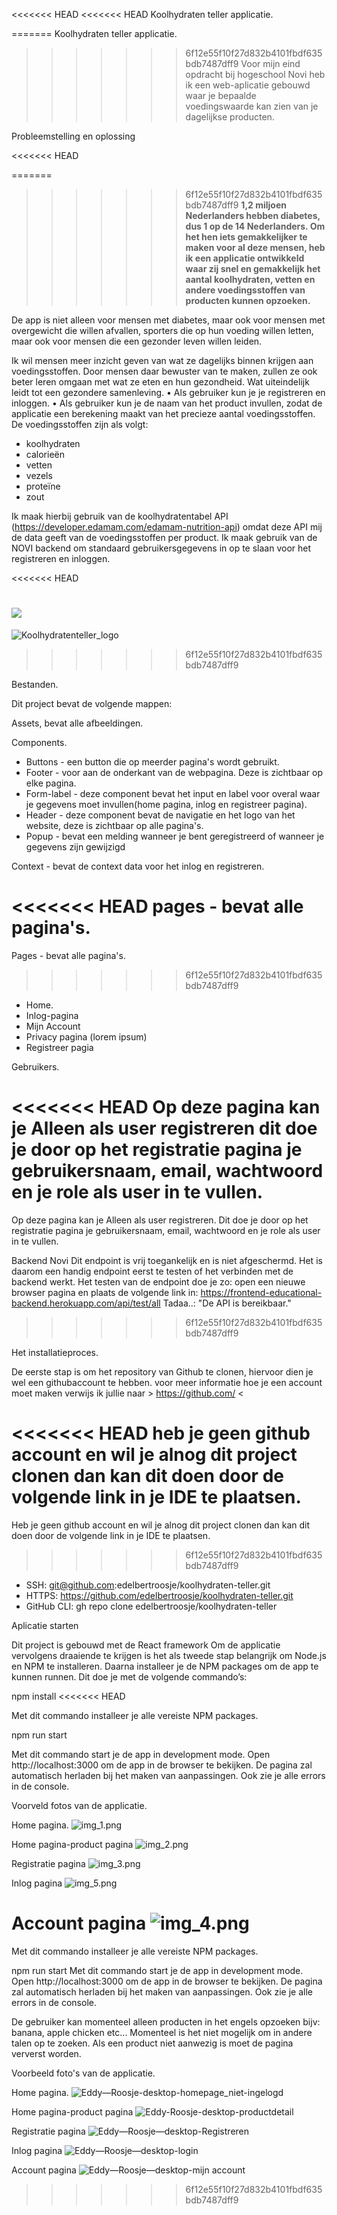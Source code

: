 <<<<<<< HEAD
<<<<<<< HEAD
Koolhydraten teller applicatie.


=======
Koolhydraten teller applicatie.

>>>>>>> 6f12e55f10f27d832b4101fbdf635bdb7487dff9
Voor mijn eind opdracht bij hogeschool Novi heb ik een web-aplicatie gebouwd waar je bepaalde voedingswaarde kan zien van je dagelijkse producten.

Probleemstelling en oplossing

<<<<<<< HEAD

=======
>>>>>>> 6f12e55f10f27d832b4101fbdf635bdb7487dff9
**1,2 miljoen Nederlanders hebben diabetes, dus 1 op de 14 Nederlanders. Om het hen iets gemakkelijker te maken voor al deze mensen, heb ik een applicatie
ontwikkeld waar zij snel en gemakkelijk het aantal koolhydraten, vetten en andere
voedingsstoffen van producten kunnen opzoeken.**

De app is niet alleen voor mensen met diabetes, maar ook voor mensen met overgewicht die willen afvallen, sporters die op hun voeding willen letten, maar ook voor mensen die een gezonder leven willen leiden.

Ik wil mensen meer inzicht geven van wat ze dagelijks binnen krijgen aan voedingsstoffen. Door mensen daar bewuster van te maken, zullen ze ook beter leren omgaan met wat ze eten en hun gezondheid. Wat uiteindelijk leidt tot een gezondere samenleving.
• Als gebruiker kun je je registreren en inloggen.
• Als gebruiker kun je de naam van het product invullen, zodat de applicatie een
berekening maakt van het precieze aantal voedingsstoffen.
De voedingsstoffen zijn als volgt:
- koolhydraten
- calorieën
- vetten
- vezels
- proteïne
- zout

Ik maak hierbij gebruik van de koolhydratentabel API (https://developer.edamam.com/edamam-nutrition-api) omdat deze API mij de data geeft van de voedingsstoffen per product.
Ik maak gebruik van de NOVI backend om standaard gebruikersgegevens in op te slaan voor het registreren en inloggen.

<<<<<<< HEAD

![](../../Downloads/Koolhydratenteller_logo.png)
=======
![Koolhydratenteller_logo](https://user-images.githubusercontent.com/88483673/200127605-e73fc4ae-6236-489b-ac18-9b9def6d0fcd.png)
>>>>>>> 6f12e55f10f27d832b4101fbdf635bdb7487dff9

Bestanden.

Dit project bevat de volgende mappen:

Assets, bevat alle afbeeldingen.

Components.
* Buttons - een button die op meerder pagina's wordt gebruikt.
* Footer - voor aan de onderkant van de webpagina. Deze is zichtbaar op elke pagina.
* Form-label - deze component bevat het input en label voor overal waar je gegevens moet invullen(home pagina, inlog en registreer pagina).
* Header - deze component bevat de navigatie en het logo van het website, deze is zichtbaar op alle pagina's. 
* Popup - bevat een melding wanneer je bent geregistreerd of wanneer je gegevens zijn gewijzigd

Context - bevat de context data voor het inlog en registreren.

<<<<<<< HEAD
pages - bevat alle pagina's.
=======
Pages - bevat alle pagina's.
>>>>>>> 6f12e55f10f27d832b4101fbdf635bdb7487dff9
* Home.
* Inlog-pagina
* Mijn Account
* Privacy pagina (lorem ipsum)
* Registreer pagia

Gebruikers.

<<<<<<< HEAD
Op deze pagina kan je Alleen als user registreren
dit doe je door op het registratie pagina je gebruikersnaam, email, wachtwoord en je role als user in te vullen.
=======
Op deze pagina kan je Alleen als user registreren.
Dit doe je door op het registratie pagina je gebruikersnaam, email, wachtwoord en je role als user in te vullen.

Backend Novi
Dit endpoint is vrij toegankelijk en is niet afgeschermd. Het is daarom een handig endpoint eerst te testen of het verbinden met de backend werkt. 
Het testen van de endpoint doe je zo:
open een nieuwe browser pagina en plaats de volgende link in:  https://frontend-educational-backend.herokuapp.com/api/test/all Tadaa..: "De API is bereikbaar."
>>>>>>> 6f12e55f10f27d832b4101fbdf635bdb7487dff9

Het installatieproces.

De eerste stap is om het repository van Github te clonen, hiervoor dien je wel een githubaccount te hebben.
voor meer informatie hoe je een account moet maken verwijs ik jullie naar > https://github.com/ <

<<<<<<< HEAD
heb je geen github account en wil je alnog dit project clonen dan kan dit doen door de volgende link in je IDE te plaatsen.
=======
Heb je geen github account en wil je alnog dit project clonen dan kan dit doen door de volgende link in je IDE te plaatsen.
>>>>>>> 6f12e55f10f27d832b4101fbdf635bdb7487dff9

- SSH: git@github.com:edelbertroosje/koolhydraten-teller.git
- HTTPS: https://github.com/edelbertroosje/koolhydraten-teller.git
- GitHub CLI: gh repo clone edelbertroosje/koolhydraten-teller

Aplicatie starten

Dit project is gebouwd met de React framework
Om de applicatie vervolgens draaiende te krijgen is het als tweede stap belangrijk om Node.js en NPM te installeren. Daarna installeer je de NPM packages om de app te kunnen runnen. Dit doe je met de volgende commando’s:

npm install
<<<<<<< HEAD

Met dit commando installeer je alle vereiste NPM packages.

npm run start

Met dit commando start je de app in development mode. Open http://localhost:3000 om de app in de browser te bekijken. De pagina zal automatisch herladen bij het maken van aanpassingen. Ook zie je alle errors in de console.

Voorveld fotos van de applicatie.

Home pagina.
![img_1.png](img_1.png)

Home pagina-product pagina
![img_2.png](img_2.png) 

Registratie pagina
![img_3.png](img_3.png)

Inlog pagina
![img_5.png](img_5.png)

Account pagina
![img_4.png](img_4.png)
=======
Met dit commando installeer je alle vereiste NPM packages.

npm run start
Met dit commando start je de app in development mode. Open http://localhost:3000 om de app in de browser te bekijken. De pagina zal automatisch herladen bij het maken van aanpassingen. Ook zie je alle errors in de console.

De gebruiker kan momenteel alleen producten in het engels opzoeken bijv: banana, apple chicken etc... Momenteel is het niet mogelijk om in andere talen op te zoeken. Als een product niet aanwezig is moet de pagina ververst worden.

Voorbeeld foto's van de applicatie.

Home pagina.
![Eddy—Roosje-desktop-homepage_niet-ingelogd](https://user-images.githubusercontent.com/88483673/200117631-aa12d795-0c53-47e1-a7f2-81908b9c8e41.png)


Home pagina-product pagina
![Eddy-Roosje-desktop-productdetail](https://user-images.githubusercontent.com/88483673/200117635-10839cf1-88bb-4953-8171-ffbf3892d00e.png)


Registratie pagina
![Eddy—Roosje—desktop-Registreren](https://user-images.githubusercontent.com/88483673/200117643-52247846-7dc1-4d27-85e7-be632884fecd.png)


Inlog pagina
![Eddy—Roosje—desktop-login](https://user-images.githubusercontent.com/88483673/200117615-d271c71d-6a0a-40a5-abc3-cebd2f3d4916.png)


Account pagina
![Eddy—Roosje—desktop-mijn account](https://user-images.githubusercontent.com/88483673/200117650-a229f41a-73ca-4bba-93ae-fa415fe199f4.png)

>>>>>>> 6f12e55f10f27d832b4101fbdf635bdb7487dff9




